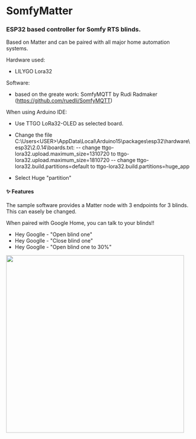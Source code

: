# SomfyMatter
### ESP32 based controller for Somfy RTS blinds.
Based on Matter and can be paired with all major home automation systems.

Hardware used: 
- LILYGO Lora32

Software:
- based on the greate work: SomfyMQTT by Rudi Radmaker (https://github.com/ruedli/SomfyMQTT)

When using Arduino IDE:
- Use TTGO LoRa32-OLED as selected board.
- Change the file C:\Users\<USER>\AppData\Local\Arduino15\packages\esp32\hardware\esp32\2.0.14\boards.txt:
-- change ttgo-lora32.upload.maximum_size=1310720 to ttgo-lora32.upload.maximum_size=1810720
-- change ttgo-lora32.build.partitions=default to ttgo-lora32.build.partitions=huge_app

- Select Huge "partition"
#### ✨ Features
The sample software provides a Matter node with 3 endpoints for 3 blinds. This can easely be changed.

When paired with Google Home, you can talk to your blinds!!
- Hey Googlle - "Open blind one"
- Hey Googlle - "Close blind one"
- Hey Googlle - "Open blind one to 30%"

<img src="SomfyMatterESP32.png" width="480"/>
  
